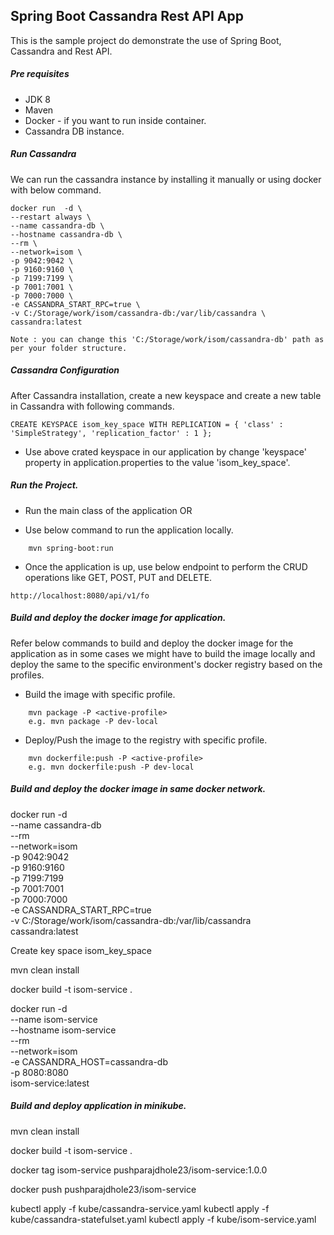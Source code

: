 ## Spring Boot Cassandra Rest API App

This is the sample project do demonstrate the use of Spring Boot, Cassandra and Rest API.

##### Pre requisites 
    
- JDK 8
- Maven
- Docker - if you want to run inside container.
- Cassandra DB instance.  

##### Run Cassandra
We can run the cassandra instance by installing it manually or  using docker with below command.

    docker run  -d \
    --restart always \
    --name cassandra-db \
    --hostname cassandra-db \
    --rm \
    --network=isom \
    -p 9042:9042 \
    -p 9160:9160 \
    -p 7199:7199 \
    -p 7001:7001 \
    -p 7000:7000 \
    -e CASSANDRA_START_RPC=true \
    -v C:/Storage/work/isom/cassandra-db:/var/lib/cassandra \
    cassandra:latest

    Note : you can change this 'C:/Storage/work/isom/cassandra-db' path as per your folder structure.

##### Cassandra Configuration

After Cassandra installation, create a new keyspace and create a new table in Cassandra with following commands.

```
CREATE KEYSPACE isom_key_space WITH REPLICATION = { 'class' : 'SimpleStrategy', 'replication_factor' : 1 };
```
- Use above crated keyspace in our application by change 'keyspace' property in  application.properties to the value 'isom_key_space'.

##### Run the Project.

- Run the main class of the application OR

- Use below command to run the application locally.

```    
    mvn spring-boot:run
```    

- Once the application is up, use below endpoint to perform the CRUD operations like GET, POST, PUT and DELETE.
```
http://localhost:8080/api/v1/fo
```

##### Build and deploy the docker image for application.
Refer below commands to build and deploy the docker image for the application as in some cases we might have to build the image locally and deploy the same to the specific environment's docker registry based on the profiles.

- Build the image with specific profile.

```
    mvn package -P <active-profile>
    e.g. mvn package -P dev-local
```

- Deploy/Push the image to the registry with specific profile.

```
    mvn dockerfile:push -P <active-profile>
    e.g. mvn dockerfile:push -P dev-local
```


##### Build and deploy the docker image in same docker network.
  
docker run  -d \
    --name cassandra-db \
    --rm \
    --network=isom \
    -p 9042:9042 \
    -p 9160:9160 \
    -p 7199:7199 \
    -p 7001:7001 \
    -p 7000:7000 \
    -e CASSANDRA_START_RPC=true \
    -v C:/Storage/work/isom/cassandra-db:/var/lib/cassandra \
    cassandra:latest
    
Create key space isom_key_space 

mvn clean install

docker build -t isom-service .
	
docker run  -d \
    --name isom-service \
    --hostname isom-service \
    --rm \
    --network=isom \
	-e CASSANDRA_HOST=cassandra-db \
    -p 8080:8080 \
  isom-service:latest 

##### Build and deploy application in minikube.
  
mvn clean install

docker build -t isom-service .

docker tag isom-service pushparajdhole23/isom-service:1.0.0

docker push pushparajdhole23/isom-service

kubectl apply -f kube/cassandra-service.yaml
kubectl apply -f kube/cassandra-statefulset.yaml
kubectl apply -f kube/isom-service.yaml